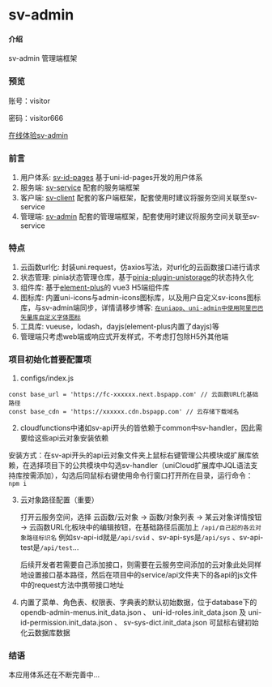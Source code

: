 # sv-admin

#### 介绍
sv-admin 管理端框架

### 预览
账号：visitor

密码：visitor666

[在线体验sv-admin](https://static-mp-74bfcbac-6ba6-4f39-8513-8831390ff75a.next.bspapp.com/admin/#/uni_modules/sv-id-pages/pages/login/login-admin)

### 前言
1. 用户体系: [sv-id-pages](https://ext.dcloud.net.cn/plugin?id=15141) 基于uni-id-pages开发的用户体系
2. 服务端: [sv-service](https://ext.dcloud.net.cn/plugin?id=16529) 配套的服务端框架
3. 客户端: [sv-client](https://ext.dcloud.net.cn/plugin?id=16530) 配套的客户端框架，配套使用时建议将服务空间关联至sv-service
4. 管理端: [sv-admin](https://ext.dcloud.net.cn/plugin?id=16531) 配套的管理端框架，配套使用时建议将服务空间关联至sv-service

### 特点
1. 云函数url化: 封装uni.request，仿axios写法，对url化的云函数接口进行请求
2. 状态管理: pinia状态管理仓库，基于[pinia-plugin-unistorage](https://ext.dcloud.net.cn/plugin?id=8081)的状态持久化
3. 组件库: 基于[element-plus](https://element-plus.gitee.io/zh-CN/)的 vue3 H5端组件库
4. 图标库: 内置uni-icons与admin-icons图标库，以及用户自定义sv-icons图标库，与sv-admin端同步，详情请移步博客: [`在uniapp、uni-admin中使用阿里巴巴矢量库自定义字体图标`](https://blog.csdn.net/qq_48702470/article/details/134409205)
5. 工具库: vueuse，lodash，dayjs(element-plus内置了dayjs)等
6. 管理端只考虑web端或响应式开发样式，不考虑打包除H5外其他端

### 项目初始化首要配置项
1. configs/index.js
```
const base_url = 'https://fc-xxxxxx.next.bspapp.com' // 云函数URL化基础路径
const base_cdn = 'https://xxxxxx.cdn.bspapp.com' // 云存储下载域名
```

2. cloudfunctions中诸如sv-api开头的皆依赖于common中sv-handler，因此需要给这些api云对象安装依赖

  安装方式：在sv-api开头的api云对象文件夹上鼠标右键管理公共模块或扩展库依赖，在选择项目下的公共模块中勾选sv-handler（uniCloud扩展库中JQL语法支持库按需添加），勾选后同鼠标右键使用命令行窗口打开所在目录，运行命令：`npm i`
  

3. 云对象路径配置（重要）

    打开云服务空间，选择 云函数/云对象 -> 函数/对象列表 -> 某云对象详情按钮 -> 云函数URL化板块中的编辑按钮，在基础路径后面加上 `/api/自己起的各云对象路径标识名` 例如sv-api-id就是`/api/svid` 、sv-api-sys是`/api/sys` 、sv-api-test是`/api/test`... 

    后续开发者若需要自己添加接口，则需要在云服务空间添加的云对象此处同样地设置接口基本路径，然后在项目中的service/api文件夹下的各api的js文件中的request方法中携带接口地址
    

4. 内置了菜单、角色表、权限表、字典表的默认初始数据，位于database下的 opendb-admin-menus.init_data.json 、 uni-id-roles.init_data.json 及  uni-id-permission.init_data.json 、 sv-sys-dict.init_data.json 可鼠标右键初始化云数据库数据


### 结语
本应用体系还在不断完善中...